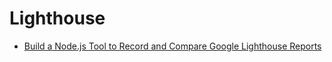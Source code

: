 # Lighthouse

- [Build a Node.js Tool to Record and Compare Google Lighthouse Reports](https://css-tricks.com/build-a-node-js-tool-to-record-and-compare-google-lighthouse-reports/)
